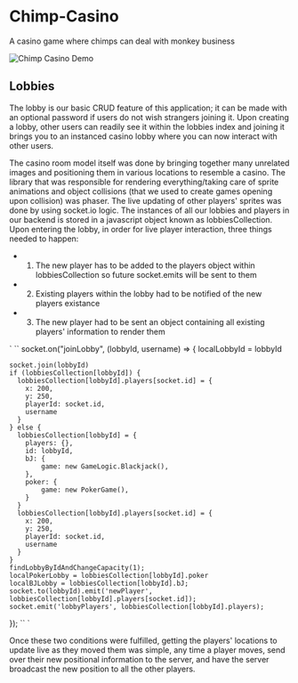 # Chimp-Casino
A casino game where chimps can deal with monkey business

![Chimp Casino Demo](chimps-casino.gif)


## Lobbies

The lobby is our basic CRUD feature of this application; it can be made with an optional password if users do not wish strangers joining it. Upon creating a lobby, other users can readily see it within the lobbies index and joining it brings you to an instanced casino lobby where you can now interact with other users. 


The casino room model itself was done by bringing together many unrelated images and positioning them in various locations to resemble a casino. The library that was responsible for rendering everything/taking care of sprite animations and object collisions (that we used to create games opening upon collision) was phaser. The live updating of other players' sprites was done by using socket.io logic. The instances of all our lobbies and players in our backend is stored in a javascript object known as lobbiesCollection. Upon entering the lobby, in order for live player interaction, three things needed to happen: 

* 1. The new player has to be added to the players object within lobbiesCollection so future socket.emits will be sent to them
* 2. Existing players within the lobby had to be notified of the new players existance
* 3. The new player had to be sent an object containing all existing players' information to render them

`
``
  socket.on("joinLobby", (lobbyId, username) => {
    localLobbyId = lobbyId

    socket.join(lobbyId)
    if (lobbiesCollection[lobbyId]) {
      lobbiesCollection[lobbyId].players[socket.id] = {
        x: 200,
        y: 250,
        playerId: socket.id,
        username
      }
    } else {
      lobbiesCollection[lobbyId] = {
        players: {},
        id: lobbyId,
        bJ: {
            game: new GameLogic.Blackjack(),
        },
        poker: {
            game: new PokerGame(),
        }
      }
      lobbiesCollection[lobbyId].players[socket.id] = {
        x: 200,
        y: 250,
        playerId: socket.id,
        username
      }
    }
    findLobbyByIdAndChangeCapacity(1);
    localPokerLobby = lobbiesCollection[lobbyId].poker
    localBJLobby = lobbiesCollection[lobbyId].bJ;
    socket.to(lobbyId).emit('newPlayer', lobbiesCollection[lobbyId].players[socket.id]);
    socket.emit('lobbyPlayers', lobbiesCollection[lobbyId].players);
  });
``
`

Once these two conditions were fulfilled, getting the players' locations to update live as they moved them was simple, any time a player moves, send over their new positional information to the server, and have the server broadcast the new position to all the other players.

